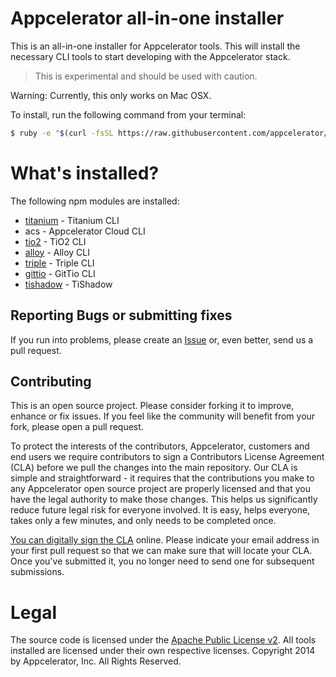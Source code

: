Appcelerator all-in-one installer
=================================

This is an all-in-one installer for Appcelerator tools.  This will install the necessary CLI tools to start developing with the Appcelerator stack.

> This is experimental and should be used with caution.

Warning: Currently, this only works on Mac OSX.

To install, run the following command from your terminal:

```bash
$ ruby -e "$(curl -fsSL https://raw.githubusercontent.com/appcelerator/appcelerator/master/install)"
```

# What's installed?

The following npm modules are installed:

- [titanium](https://github.com/appcelerator/titanium) - Titanium CLI
- acs - Appcelerator Cloud CLI
- [tio2](https://github.com/appcelerator/tio2) - TiO2 CLI
- [alloy](https://github.com/appcelerator/alloy) - Alloy CLI
- [triple](https://github.com/tonylukasavage/triple) - Triple CLI
- [gittio](https://github.com/fokkezb/gittio) - GitTio CLI
- [tishadow](https://github.com/dbankier/TiShadow) - TiShadow

## Reporting Bugs or submitting fixes

If you run into problems, please create an [Issue](https://github.com/appcelerator/appcelerator/issues) or, even better, send us a pull request. 

## Contributing

This is an open source project. Please consider forking it to improve, enhance or fix issues. If you feel like the community will benefit from your fork, please open a pull request.

To protect the interests of the contributors, Appcelerator, customers and end users we require contributors to sign a Contributors License Agreement (CLA) before we pull the changes into the main repository. Our CLA is simple and straightforward - it requires that the contributions you make to any Appcelerator open source project are properly licensed and that you have the legal authority to make those changes. This helps us significantly reduce future legal risk for everyone involved. It is easy, helps everyone, takes only a few minutes, and only needs to be completed once.

[You can digitally sign the CLA](http://bit.ly/app_cla) online. Please indicate your email address in your first pull request so that we can make sure that will locate your CLA.  Once you've submitted it, you no longer need to send one for subsequent submissions.

# Legal

The source code is licensed under the [Apache Public License v2](LICENSE).  All tools installed are licensed under their own respective licenses. Copyright 2014 by Appcelerator, Inc. All Rights Reserved.
